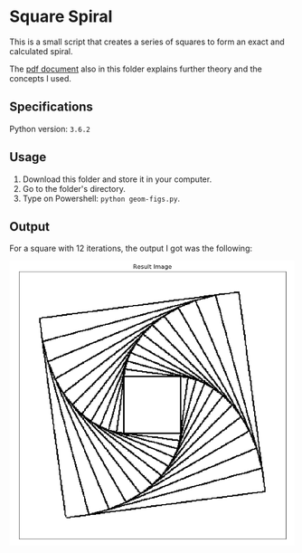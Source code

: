 # Square Spiral

This is a small script that creates a series of squares to form an exact and calculated spiral.<br />

The [pdf document](https://github.com/the-other-mariana/code-journal/blob/master/square-spiral/CJ06_GeomSpiral.pdf) also in this folder explains further theory and the concepts I used.<br />

## Specifications

Python version: `3.6.2` <br />

## Usage

1. Download this folder and store it in your computer.
2. Go to the folder's directory.
3. Type on Powershell: `python geom-figs.py`.

## Output

For a square with 12 iterations, the output I got was the following: <br />

![alt text](https://github.com/the-other-mariana/code-journal/blob/master/square-spiral/results/square01.png?raw=true) <br />